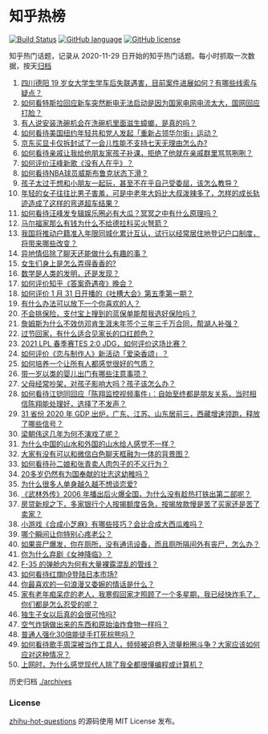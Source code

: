 # 知乎热榜
[![Build Status](https://github.com/ToWeLong/zhihu-hot-questions/workflows/CI/badge.svg)](https://github.com/ToWeLong/zhihu-hot-questions/actions)
[![GitHub language](https://img.shields.io/badge/language-golang-orange.svg)](https://golang.org/)
[![GitHub license](https://img.shields.io/github/license/ToWeLong/zhihu-hot-questions)](https://github.com/ToWeLong/zhihu-hot-questions/blob/main/LICENSE)

知乎热门话题，记录从 2020-11-29 日开始的知乎热门话题。每小时抓取一次数据，按天[归档](./archives)

<!-- BEGIN -->

1. [四川德阳 19 岁女大学生学车后失联遇害，目前案件进展如何？有哪些线索与疑点？](https://www.zhihu.com/question/442077436)
1. [如何看特斯拉回应新车突然断电无法启动是因为国家电网电流太大，国网回应打脸？](https://www.zhihu.com/question/442049252)
1. [有人说安装洗碗机会在洗碗机里面滋生蟑螂，是真的吗？](https://www.zhihu.com/question/45090578)
1. [如何看待美国纽约年轻共和党人发起「重新占领华尔街」运动？](https://www.zhihu.com/question/442154359)
1. [京东买显卡仅拆封试了一会儿性能不支持七天无理由怎么办?](https://www.zhihu.com/question/419064671)
1. [如何看待亲戚让我给他朋友家孩子补课，拒绝了他就在亲戚群里骂骂咧咧？](https://www.zhihu.com/question/441427059)
1. [如何评价汪峰新歌《没有人在乎》？](https://www.zhihu.com/question/442133570)
1. [如何看待NBA球员威斯布鲁克状态下滑？](https://www.zhihu.com/question/441649213)
1. [孩子太过于想和小朋友一起玩，甚至不在乎自己受委屈，该怎么教导？](https://www.zhihu.com/question/441465630)
1. [年轻的女子往往比男子害羞，可是中老年大妈比大叔泼辣多了，怎样的成长轨迹造成了这样的弯道超车结果？](https://www.zhihu.com/question/436956581)
1. [如何看待汪峰发专辑娱乐圈必有大瓜？冥冥之中有什么原理吗？](https://www.zhihu.com/question/389238191)
1. [马尔福家那么有钱为什么不给德拉科买火弩箭？](https://www.zhihu.com/question/441865889)
1. [我国将推动户籍准入年限同城化累计互认，试行以经常居住地登记户口制度，将带来哪些改变？](https://www.zhihu.com/question/442190036)
1. [异地情侣除了聊天还能做什么有趣的事？](https://www.zhihu.com/question/25065241)
1. [女生们身上是怎么弄得香香的?](https://www.zhihu.com/question/285951733)
1. [数学是人类的发明，还是发现？](https://www.zhihu.com/question/19746620)
1. [如何评价知乎《答案奇遇夜》晚会？](https://www.zhihu.com/question/441882176)
1. [如何评价 1 月 31 日开播的《吐槽大会》第五季第一期？](https://www.zhihu.com/question/442059071)
1. [有什么办法可以放下一个你喜欢的人？](https://www.zhihu.com/question/423049471)
1. [不会挑保险，支付宝上搜到的蓝保单能帮我选好保险吗？](https://www.zhihu.com/question/441866945)
1. [詹姆斯为什么不效仿邓肯生涯末年签个三年三千万合同，帮湖人补强？](https://www.zhihu.com/question/441679625)
1. [过节回家，有什么适合见家长的口红颜色？](https://www.zhihu.com/question/310916027)
1. [2021 LPL 春季赛TES 2:0 JDG，如何评价这场比赛？](https://www.zhihu.com/question/442184261)
1. [如何评价《恋与制作人》新活动「爱染香颂」？](https://www.zhihu.com/question/441837689)
1. [如何培养一个让所有人都感觉很好的气质？](https://www.zhihu.com/question/428913737)
1. [带一岁以类的婴儿出门有哪些注意事项？](https://www.zhihu.com/question/440508152)
1. [父母经常吵架，对孩子影响大吗？孩子该怎么办？](https://www.zhihu.com/question/440501275)
1. [如何看待江铠同回应「陈翔监控视频事件」：自始至终都是朋友关系，当时相信陈翔能处理好，选择了不发声？](https://www.zhihu.com/question/442037797)
1. [31 省份 2020 年 GDP 出炉，广东、江苏、山东居前三，西藏增速领跑，释放了哪些信号？](https://www.zhihu.com/question/441959527)
1. [梁朝伟这几年为何不演戏了呢？](https://www.zhihu.com/question/434429412)
1. [为什么中国的山水和外国的山水给人感觉不一样？](https://www.zhihu.com/question/66202297)
1. [大家有没有可以和微信白色聊天框融为一体的背景图？](https://www.zhihu.com/question/379486356)
1. [如何看待孙二娘和张青卖人肉包子的不义行为？](https://www.zhihu.com/question/351607218)
1. [20多岁仍然有为国奉献的壮志这幼稚吗？](https://www.zhihu.com/question/441707965)
1. [为什么很多人单身越久越不想谈恋爱?](https://www.zhihu.com/question/39394519)
1. [《武林外传》2006 年播出后火爆全国，为什么没有趁热打铁出第二部呢？](https://www.zhihu.com/question/440059226)
1. [房贷新规之下，多家银行个人按揭额度告急，按揭放款慢是苦了买家还是苦了卖家？](https://www.zhihu.com/question/441135337)
1. [小游戏《合成小芝麻》有哪些技巧？会比合成大西瓜难吗？](https://www.zhihu.com/question/441875120)
1. [哪个瞬间让你特别心疼老公？](https://www.zhihu.com/question/339628963)
1. [如果丧尸爆发，你在厕所，没有通讯设备，而且厕所隔间外有丧尸，怎么办？](https://www.zhihu.com/question/432520725)
1. [你为什么弃剧《女神降临》？](https://www.zhihu.com/question/440465824)
1. [F-35 的弹舱内为何有大量裸露混乱的管线？](https://www.zhihu.com/question/381871099)
1. [如何看待红旗h9登陆日本市场?](https://www.zhihu.com/question/441483195)
1. [你最喜欢的一句浪漫又委婉的情话是什么？](https://www.zhihu.com/question/430483296)
1. [家有老年痴呆症的老人，我寒假回家才照顾了一个多星期，我已经快炸毛了，你们都是怎么忍受的呢？](https://www.zhihu.com/question/39952242)
1. [独生子女以后真的会很可怜吗?](https://www.zhihu.com/question/441781505)
1. [空气炸锅做出来的东西和原始油炸食物一样吗？](https://www.zhihu.com/question/329986513)
1. [普通人强化30倍能徒手打死棕熊吗？](https://www.zhihu.com/question/441929364)
1. [如何看待歌手周深被当作工具人，频频被迫卷入流量粉圈斗争？大家应该如何应对这种情况？](https://www.zhihu.com/question/442016143)
1. [上网时，为什么感觉现代人除了我全都很懂编程或计算机？](https://www.zhihu.com/question/440751523)

<!-- END -->

历史归档 [./archives](./archives)


### License
[zhihu-hot-questions](https://github.com/towelong/zhihu-hot-questions) 的源码使用 MIT License 发布。